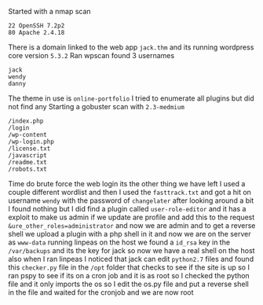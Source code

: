 Started with a nmap scan
```
22 OpenSSH 7.2p2
80 Apache 2.4.18
```
There is a domain linked to the web app `jack.thm`  and its running wordpress core version `5.3.2` 
Ran wpscan found 3 usernames 
```
jack
wendy
danny
```
The theme in use is `online-portfolio` I tried to enumerate all plugins but did not find any 
Starting a gobuster scan with `2.3-medmium` 
```
/index.php
/login
/wp-content
/wp-login.php
/license.txt
/javascript
/readme.txt
/robots.txt
```
Time do brute force the web login its the other thing we have left I used a couple different wordlist and then I used the `fasttrack.txt` and got a hit on username `wendy` with the password of `changelater` after looking around a bit I found nothing but I did find a plugin called `user-role-editor` and it has a exploit to make us admin if we update are profile and add this to the request `&ure_other_roles=administrator` and now we are admin and to get a reverse shell we upload a plugin with a php shell in it and now we are on the server as `www-data` running linpeas on the host we found a `id_rsa` key in the `/var/backups` and its the key for jack so now we have a real shell on the host also when I ran linpeas I noticed that jack can edit `python2.7` files and found this `checker.py` file in the `/opt` folder that checks to see if the site is up so I ran pspy to see if its on a cron job and it is as root so I checked the python file and it only imports the os so I edit the os.py file and put a reverse shell in the file and waited for the cronjob and we are now root 